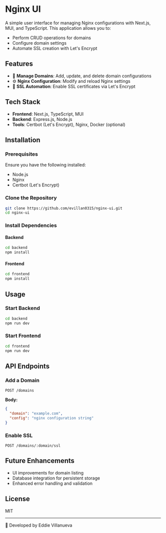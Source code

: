# Nginx UI

A simple user interface for managing Nginx configurations with Next.js, MUI, and TypeScript. This application allows you to:
- Perform CRUD operations for domains
- Configure domain settings
- Automate SSL creation with Let's Encrypt

## Features
- 📌 **Manage Domains**: Add, update, and delete domain configurations
- ⚙️ **Nginx Configuration**: Modify and reload Nginx settings
- 🔐 **SSL Automation**: Enable SSL certificates via Let's Encrypt

## Tech Stack
- **Frontend**: Next.js, TypeScript, MUI
- **Backend**: Express.js, Node.js
- **Tools**: Certbot (Let's Encrypt), Nginx, Docker (optional)

## Installation
### Prerequisites
Ensure you have the following installed:
- Node.js
- Nginx
- Certbot (Let's Encrypt)

### Clone the Repository
```bash
git clone https://github.com/evillan0315/nginx-ui.git
cd nginx-ui
```

### Install Dependencies
#### Backend
```bash
cd backend
npm install
```
#### Frontend
```bash
cd frontend
npm install
```

## Usage
### Start Backend
```bash
cd backend
npm run dev
```

### Start Frontend
```bash
cd frontend
npm run dev
```

## API Endpoints
### Add a Domain
```http
POST /domains
```
**Body:**
```json
{
  "domain": "example.com",
  "config": "nginx configuration string"
}
```

### Enable SSL
```http
POST /domains/:domain/ssl
```

## Future Enhancements
- UI improvements for domain listing
- Database integration for persistent storage
- Enhanced error handling and validation

## License
MIT

---
🚀 Developed by Eddie Villanueva


